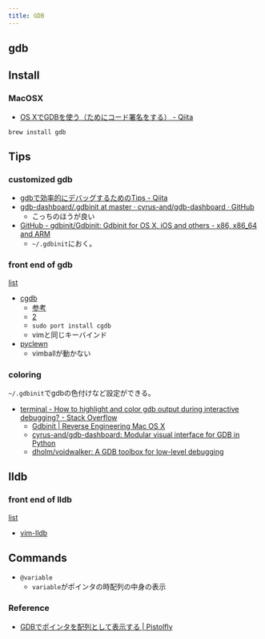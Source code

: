 ```yaml
---
title: GDB
---
```


## gdb

## Install

### MacOSX
* [OS XでGDBを使う（ためにコード署名をする） - Qiita](http://qiita.com/takahashim/items/204ffa698afe09bd4e28)

```
brew install gdb
```

## Tips

### customized gdb
* [gdbで効率的にデバッグするためのTips - Qiita](http://qiita.com/aosho235/items/e8efd18364408231062d)
* [gdb-dashboard/.gdbinit at master · cyrus-and/gdb-dashboard · GitHub](https://github.com/cyrus-and/gdb-dashboard/blob/master/.gdbinit)
    * こっちのほうが良い
* [GitHub - gdbinit/Gdbinit: Gdbinit for OS X, iOS and others - x86, x86_64 and ARM](https://github.com/gdbinit/Gdbinit)
    * `~/.gdbinit`におく。

### front end of gdb
[list](https://sourceware.org/gdb/wiki/GDB%20Front%20Ends)

* [cgdb](http://blog.anatoo.jp/entry/20111023/1319375779)
    * [参考](http://blog.anatoo.jp/entry/20111023/1319375779)
    * [2](http://miettal.hatenablog.com/entry/20120408/1333917572)
    * `sudo port install cgdb`
    * vimと同じキーバインド
* [pyclewn]()
    * vimballが動かない

### coloring
`~/.gdbinit`でgdbの色付けなど設定ができる。


* [terminal - How to highlight and color gdb output during interactive debugging? - Stack Overflow](http://stackoverflow.com/questions/209534/how-to-highlight-and-color-gdb-output-during-interactive-debugging)
    * [Gdbinit | Reverse Engineering Mac OS X](https://reverse.put.as/gdbinit/)
    * [cyrus-and/gdb-dashboard: Modular visual interface for GDB in Python](https://github.com/cyrus-and/gdb-dashboard)
    * [dholm/voidwalker: A GDB toolbox for low-level debugging](https://github.com/dholm/voidwalker)


## lldb

### front end of lldb
[list](http://usevim.com/2014/03/05/lldb/)

* [vim-lldb](Bundle "gilligan/vim-lldb")


## Commands

* `@variable`
    * `variable`がポインタの時配列の中身の表示


### Reference
* [GDBでポインタを配列として表示する | Pistolfly](https://www.pistolfly.com/weblog/2012/02/gdbint.html)

